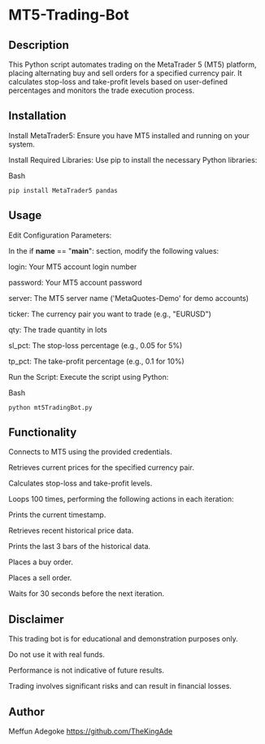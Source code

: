 # MT5-Trading-Bot

## Description

This Python script automates trading on the MetaTrader 5 (MT5) platform, placing alternating buy and sell orders for a specified currency pair. It calculates stop-loss and take-profit levels based on user-defined percentages and monitors the trade execution process.

## Installation

Install MetaTrader5: Ensure you have MT5 installed and running on your system.

Install Required Libraries: Use pip to install the necessary Python libraries:

Bash

<code>pip install MetaTrader5 pandas</code>

## Usage

Edit Configuration Parameters:

In the if __name__ == "__main__": section, modify the following values:


login: Your MT5 account login number

password: Your MT5 account password

server: The MT5 server name ('MetaQuotes-Demo' for demo accounts)

ticker: The currency pair you want to trade (e.g., "EURUSD")

qty: The trade quantity in lots

sl_pct: The stop-loss percentage (e.g., 0.05 for 5%)

tp_pct: The take-profit percentage (e.g., 0.1 for 10%)

Run the Script: Execute the script using Python:

Bash

<code>python mt5TradingBot.py</code>

## Functionality

Connects to MT5 using the provided credentials.

Retrieves current prices for the specified currency pair.

Calculates stop-loss and take-profit levels.

Loops 100 times, performing the following actions in each iteration:

Prints the current timestamp.

Retrieves recent historical price data.

Prints the last 3 bars of the historical data.

Places a buy order.

Places a sell order.

Waits for 30 seconds before the next iteration.

## Disclaimer

This trading bot is for educational and demonstration purposes only.

Do not use it with real funds.

Performance is not indicative of future results.

Trading involves significant risks and can result in financial losses.

## Author

Meffun Adegoke https://github.com/TheKingAde

